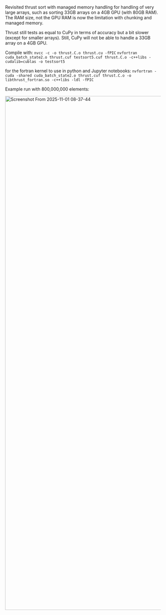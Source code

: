 Revisited thrust sort with managed memory handling for handling of very large arrays, such as sorting 33GB arrays on a 4GB GPU (with 80GB RAM). The RAM size, not the GPU RAM is now the limitation with chunking and managed memory.

Thrust still tests as equal to CuPy in terms of accuracy but a bit slower (except for smaller arrays). Still, CuPy will not be able to handle a 33GB array on a 4GB GPU.

Compile with:
`nvcc -c -o thrust.C.o thrust.cu -fPIC`
`nvfortran cuda_batch_state2.o thrust.cuf testsort5.cuf thrust.C.o -c++libs -cudalib=cublas -o testsort5`

for the fortran kernel to use in python and Jupyter notebooks:
`nvfortran -cuda -shared cuda_batch_state2.o thrust.cuf thrust.C.o -o libthrust_fortran.so -c++libs -ldl -fPIC`

Example run with 800,000,000 elements:

<img width="748" height="1662" alt="Screenshot From 2025-11-01 08-37-44" src="https://github.com/user-attachments/assets/86ab283b-ac47-4b0f-9fc4-e1ebbce021f4" />

